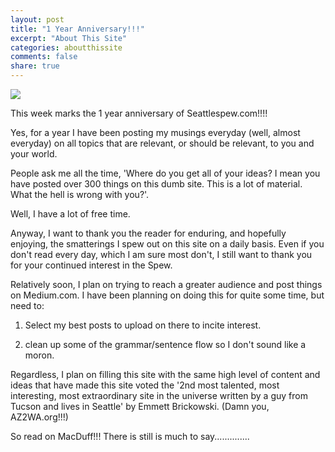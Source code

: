 ```yaml
---
layout: post
title: "1 Year Anniversary!!!"
excerpt: "About This Site"
categories: aboutthissite
comments: false
share: true
---
```


![](https://i.ytimg.com/vi/lOBJGdu8UoU/maxresdefault.jpg)





This week marks the 1 year anniversary of Seattlespew.com!!!! 




Yes, for a year I have been posting my musings everyday (well, almost everyday) on all topics that are relevant, or should be relevant, to you and your world.


People ask me all the time, 'Where do you get all of your ideas? I mean you have posted over 300 things on this dumb site. This is a lot of material. What the hell is wrong with you?'.



Well, I have a lot of free time.



Anyway, I want to thank you the reader for enduring, and hopefully enjoying, the smatterings I spew out on this site on a daily basis. Even if you don't read every day, which I am sure most don't, I still want to thank you for your continued interest in the Spew.




Relatively soon, I plan on trying to reach a greater audience and post things on Medium.com. I have been planning on doing this for quite some time, but need to:

1) Select my best posts to upload on there to incite interest.

2) clean up some of the grammar/sentence flow so I don't sound like a moron.


Regardless, I plan on filling this site with the same high level of content and ideas that have made this site voted the '2nd most talented, most interesting, most extraordinary site in the universe written by a guy from Tucson and lives in Seattle' by Emmett Brickowski. (Damn you, AZ2WA.org!!!)




So read on MacDuff!!! There is still is much to say..............














